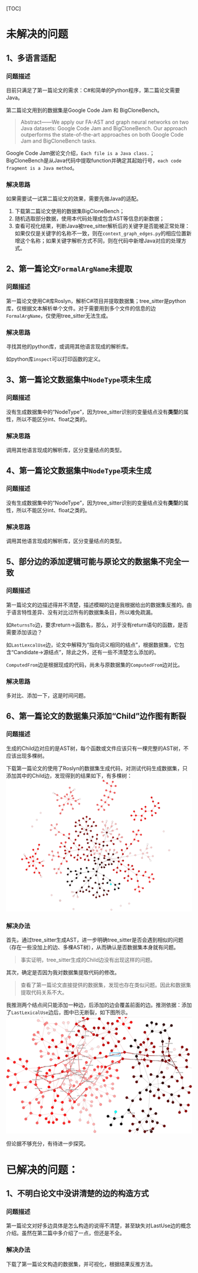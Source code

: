 [TOC]

# 未解决的问题

## 1、多语言适配

### 问题描述

目前只满足了第一篇论文的需求：C#和简单的Python程序，第二篇论文需要Java。

第二篇论文用到的数据集是Google Code Jam 和 BigCloneBench。

> Abstract——We apply our FA-AST and graph neural networks on two Java datasets: Google Code Jam and  BigCloneBench. Our approach outperforms the state-of-the-art approaches on both Google Code Jam and BigCloneBench tasks.

Google Code Jam据论文介绍，`Each file is a Java class.`；BigCloneBench是从Java代码中提取function并确定其起始行号，`each code fragment is a Java method`。

### 解决思路

如果需要试一试第二篇论文的效果，需要先做Java的适配。

1. 下载第二篇论文使用的数据集BigCloneBench；
2. 随机选取部分数据，使用本代码处理成包含AST等信息的新数据；
3. 查看可视化结果，判断Java被tree_sitter解析后的关键字是否能被正常处理：如果仅仅是关键字的名称不一致，则在`context_graph_edges.py`的相应位置新增这个名称；如果关键字解析方式不同，则在代码中新增Java对应的处理方式。

## 2、第一篇论文`FormalArgName`未提取

### 问题描述

第一篇论文使用C#库Roslyn，解析C#项目并提取数据集；tree_sitter是python库，仅根据文本解析单个文件。对于需要用到多个文件的信息的边`FormalArgName`，仅使用tree_sitter无法生成。

### 解决思路

寻找其他的python库，或调用其他语言现成的解析库。

如python库`inspect`可以打印函数的定义。

## 3、第一篇论文数据集中`NodeType`项未生成

### 问题描述

没有生成数据集中的“NodeType”，因为tree_sitter识别的变量结点没有**类型**的属性，所以不能区分int、float之类的。

### 解决思路

调用其他语言现成的解析库，区分变量结点的类型。

## 4、第一篇论文数据集中`NodeType`项未生成

### 问题描述

没有生成数据集中的“NodeType”，因为tree_sitter识别的变量结点没有**类型**的属性，所以不能区分int、float之类的。

### 解决思路

调用其他语言现成的解析库，区分变量结点的类型。

## 5、部分边的添加逻辑可能与原论文的数据集不完全一致

### 问题描述

第一篇论文的边描述得并不清楚，描述模糊的边是我根据给出的数据集反推的。由于语言特性差异、没有对比过所有的数据集条目，所以难免疏漏。

如`ReturnsTo`边，要求return→函数名，那么，对于没有return语句的函数，是否需要添加该边？

如`LastLexcalUse`边，论文中解释为“指向词义相同的结点”，根据数据集，它包含“Candidate→源结点”，除此之外，还有一些不清楚怎么添加的。

`ComputedFrom`边是根据现成的代码，尚未与原数据集的`ComputedFrom`边对比。

### 解决思路

多对比、添加一下，这是时间问题。

## 6、第一篇论文的数据集只添加“Child”边作图有断裂

### 问题描述

生成的Child边对应的是AST树，每个函数或文件应该只有一棵完整的AST树，不应该出现多棵树。

下载第一篇论文的使用了Roslyn的数据集生成代码，对测试代码生成数据集，只添加其中的Child边，发现得到的结果如下，有多棵树：![AST树断裂](imgs/0100.png)

### 解决办法

首先，通过tree_sitter生成AST，进一步明确tree_sitter是否会遇到相似的问题（存在一些没加上的边、多棵AST树），从而确认是否数据集本身就有问题。

> 事实证明，tree_sitter生成的Child边没有出现这样的问题。

其次，确定是否因为我对数据集提取代码的修改。

> 查看了第一篇论文直接提供的数据集，发现也存在类似问题。因此和数据集提取代码关系不大。

我推测两个结点间只能添加一种边，后添加的边会覆盖前面的边。推测依据：添加了`LastLexicalUse`边后，图中已无断裂，如下图所示。![添加LastLexicalUse边后AST树无断裂](imgs/0101.png)

但论据不够充分，有待进一步探究。



# 已解决的问题：

## 1、不明白论文中没讲清楚的边的构造方式

### 问题描述

第一篇论文对好多边具体是怎么构造的说得不清楚，甚至缺失对LastUse边的概念介绍。虽然在第二篇中多介绍了一点，但还是不全。

### 解决办法

下载了第一篇论文构造的数据集，并可视化，根据结果反推方法。


